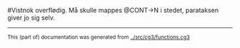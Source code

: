 

























































































































































































































































































































































































































































































































































































































































































































































































































































































































































































































































































































































































































































































































































































































































































































































































































































































































































#Vistnok overflødig. Må skulle mappes @CONT->N i stedet, parataksen giver jo sig selv.
































































































































































































































































































































































































































































































































































































































































































































































































































































































































































































































































































* * *
<small>This (part of) documentation was generated from [../src/cg3/functions.cg3](http://github.com/giellalt/lang-kal/blob/main/../src/cg3/functions.cg3)</small>